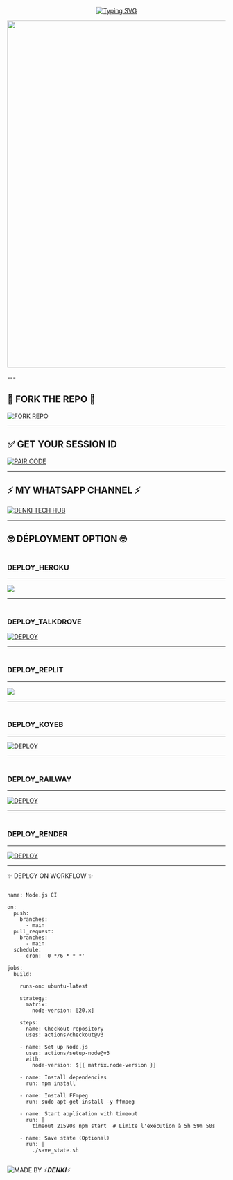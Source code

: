 <p align="center">
  <a href="https://git.io/typing-svg">
    <img src="https://readme-typing-svg.demolab.com?font=Black+Ops+One&size=80&pause=1000&color=FFD700&center=true&vCenter=true&width=1000&height=200&lines=DENKI+MD;VERSION+1.0.0" alt="Typing SVG" />
  </a>
</p>

<p align="center">
  <img src="https://files.catbox.moe/hlvtf8.jpg" width="800"/>
</p>
---

## 💫 FORK THE REPO 💫

[![FORK REPO](https://img.shields.io/badge/FORK%20REPO-Click%20Here-007ACC?style=for-the-badge&logo=github)](https://github.com/denki-arch/DENKI-MD/fork)


---
## ✅ GET YOUR SESSION ID

[![PAIR CODE](https://img.shields.io/badge/GET%20SESSION_ID-Generate%20Now-4CAF50?style=for-the-badge&logo=whatsapp)](https://)

---
## ⚡ MY WHATSAPP CHANNEL ⚡ 

[![DENKI TECH HUB](https://img.shields.io/badge/JOIN%20MY-WHATSAPP%20CHANNEL-25D366?style=for-the-badge&logo=whatsapp)](https://whatsapp.com/channel/0029VbB06qE9sBIFlu00Dq0R)

---

## 🤓 DÉPLOYMENT OPTION 🤓

### <br>   DEPLOY_HEROKU 

------------
 <img src="https://img.shields.io/badge/Heroku-430098?style=for-the-badge&logo=heroku&logoColor=white&labelColor=000000&color=00ffff"/>

------------

### <br>   DEPLOY_TALKDROVE 

<a href='https://host.talkdrove.com/dashboard/select-bot/prepare-deployment?botId=51' target="_blank"><img alt='DEPLOY' src='https://img.shields.io/badge/TALKDROVE-h?color=navy&style=for-the-badge&logo=visualstudiocode'/></a></p>

----------

### <br>    DEPLOY_REPLIT 

-------------

<p align="left"><a href="https://repl.it/github/denki-arch/DENKI-MD"> <img src='https://img.shields.io/badge/-REPLIT-orange?style=for-the-badge&logo=replit&logoColor=white'/></a>

--------------

### <br>   DEPLOY_KOYEB 
---------

<a href='https://app.koyeb.com/auth/signin' target="_blank"><img alt='DEPLOY' src='https://img.shields.io/badge/-KOYEB-blue?style=for-the-badge&logo=koyeb&logoColor=white'/></a>

------------

### <br>   DEPLOY_RAILWAY 


-------------

<a href='https://railway.app/new' target="_blank"><img alt='DEPLOY' src='https://img.shields.io/badge/RAILWAY-h?color=black&style=for-the-badge&logo=railway'/></a></p>

---------------


### <br>    DEPLOY_RENDER 


----------------

<a href='https://dashboard.render.com' target="_blank"><img alt='DEPLOY' src='https://img.shields.io/badge/RENDER-h?color=maroon&style=for-the-badge&logo=render'/></a></p>

----------------

✨ DEPLOY ON WORKFLOW ✨

```

name: Node.js CI

on:
  push:
    branches:
      - main
  pull_request:
    branches:
      - main
  schedule:
    - cron: '0 */6 * * *'  

jobs:
  build:

    runs-on: ubuntu-latest

    strategy:
      matrix:
        node-version: [20.x]

    steps:
    - name: Checkout repository
      uses: actions/checkout@v3

    - name: Set up Node.js
      uses: actions/setup-node@v3
      with:
        node-version: ${{ matrix.node-version }}

    - name: Install dependencies
      run: npm install

    - name: Install FFmpeg
      run: sudo apt-get install -y ffmpeg

    - name: Start application with timeout
      run: |
        timeout 21590s npm start  # Limite l'exécution à 5h 59m 50s

    - name: Save state (Optional)
      run: |
        ./save_state.sh
```

##  
![MADE BY ⚡𝑫𝑬𝑵𝑲𝑰⚡](https://img.shields.io/badge/MADE%20BY-⚡𝑫𝑬𝑵𝑲𝑰⚡%20-yellow?style=for-the-badge&logo=markdown)
 

